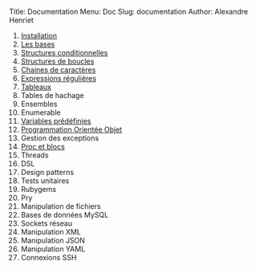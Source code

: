 Title: Documentation 
Menu: Doc
Slug: documentation
Author: Alexandre Henriet

1.  [Installation](documentation/installation.html)
2.  [Les bases](documentation/les-bases.html)
3.  [Structures conditionnelles](documentation/structures-conditionnelles.html)
4.  [Structures de boucles](documentation/structures-de-boucles.html)
5.  [Chaines de caractères](documentation/chaines-de-caracteres.html)
6.  [Expressions régulières](documentation/expressions-regulieres.html)
7.  [Tableaux](documentation/tableaux.html)
8.  Tables de hachage
9.  Ensembles
10. Enumerable
11. [Variables prédéfinies](documentation/variables-predefinies.html)
12. [Programmation Orientée Objet](documentation/oriente-objet.html)
13. Gestion des exceptions
14. [Proc et blocs](documentation/procs-et-blocs.html)
15. Threads
16. DSL
17. Design patterns
18. Tests unitaires
19. Rubygems
20. Pry
21. Manipulation de fichiers
22. Bases de données MySQL
23. Sockets réseau
24. Manipulation XML
25. Manipulation JSON
26. Manipulation YAML
27. Connexions SSH
